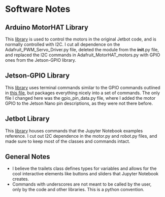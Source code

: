 # Software Notes

## Arduino MotorHAT Library

This [library](https://github.com/adafruit/Adafruit-Motor-HAT-Python-Library) is used to control the motors in the original Jetbot code, and is normally controlled with I2C. I cut all dependence on the Adafruit_PWM_Servo_Driver.py file, deleted the module from the __init__.py file, and replaced the I2C commands in Adafruit_MotorHAT_motors.py with GPIO ones from the Jetson-GPIO library. 

## Jetson-GPIO Library

This [library](https://github.com/NVIDIA/jetson-gpio) uses terminal commands similar to the GPIO commands outlined in [this file](https://github.com/NVIDIA-AI-IOT/jetbot_mini/blob/main/docs/board_design/A00/bringup_rework/A00_bringup_rework.md), but packages everything nicely into a set of commands. The only file I changed here was the gpio_pin_data.py file, where I added the motor GPIO to the Jetson Nano pin descriptions, as they were not there before. 

## Jetbot Library

This [library](https://github.com/NVIDIA-AI-IOT/jetbot) houses commands that the Jupyter Notebook examples reference. I cut out I2C dependence in the motor.py and robot.py files, and made sure to keep most of the classes and commands intact. 

## General Notes

* I believe the trailets class defines types for variables and allows for the cool interactive elements like buttons and sliders that Jupyter Notebook creates. 
* Commands with underscores are not meant to be called by the user, only by the code and other libraries. This is a python convention. 
